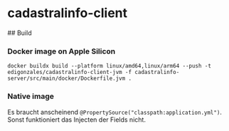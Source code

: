 # cadastralinfo-client

## Build

### Docker image on Apple Silicon
```
docker buildx build --platform linux/amd64,linux/arm64 --push -t edigonzales/cadastralinfo-client-jvm -f cadastralinfo-server/src/main/docker/Dockerfile.jvm .
```

### Native image
Es braucht anscheinend `@PropertySource("classpath:application.yml")`. Sonst funktioniert das Injecten der Fields nicht.

